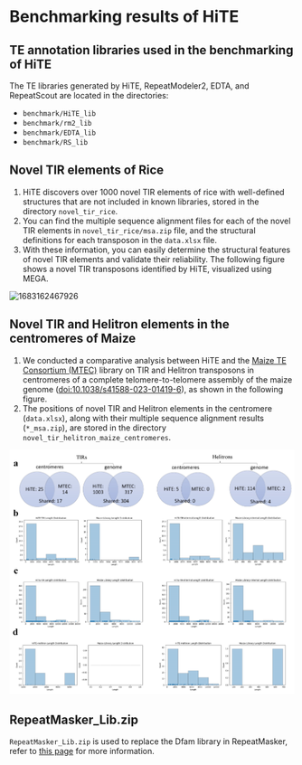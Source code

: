 # Benchmarking results of HiTE
## TE annotation libraries used in the benchmarking of HiTE
The TE libraries generated by HiTE, RepeatModeler2, EDTA, and RepeatScout are located in the directories:
* `benchmark/HiTE_lib`
* `benchmark/rm2_lib`
* `benchmark/EDTA_lib`
* `benchmark/RS_lib`

## Novel TIR elements of Rice
1. HiTE discovers over 1000 novel TIR elements of rice with well-defined structures that are not included in known libraries, stored in the directory `novel_tir_rice`.
2. You can find the multiple sequence alignment files for each of the novel TIR elements in `novel_tir_rice/msa.zip` file, and the structural definitions for each transposon in the `data.xlsx` file.
3. With these information, you can easily determine the structural features of novel TIR elements and validate their reliability. The following figure shows a novel TIR transposons identified by HiTE, visualized using MEGA.

![1683162467926](https://user-images.githubusercontent.com/22925278/236084352-664099d8-b825-4319-9db8-188ec9febe48.png)

## Novel TIR and Helitron elements in the centromeres of Maize
1. We conducted a comparative analysis between HiTE and the [Maize TE Consortium (MTEC)](https://github.com/oushujun/MTEC) library on TIR and Helitron transposons in centromeres of a complete telomere-to-telomere assembly of the maize genome ([doi:10.1038/s41588-023-01419-6](https://doi.org/10.1038/s41588-023-01419-6)), as shown in the following figure.
2. The positions of novel TIR and Helitron elements in the centromere (`data.xlsx`), along with their multiple sequence alignment results (`*_msa.zip`), are stored in the directory `novel_tir_helitron_maize_centromeres`.

![img_1.png](img_1.png)

## RepeatMasker_Lib.zip
`RepeatMasker_Lib.zip` is used to replace the Dfam library in RepeatMasker, refer to [this page](https://github.com/CSU-KangHu/HiTE#classified) for more information.
